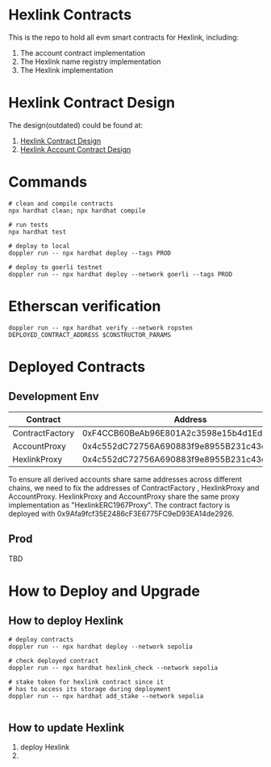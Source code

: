 # Hexlink Contracts

This is the repo to hold all evm smart contracts for Hexlink, including:

1. The account contract implementation
2. The Hexlink name registry implementation
3. The Hexlink implementation

# Hexlink Contract Design

The design(outdated) could be found at:

1. [Hexlink Contract Design](https://docs.google.com/document/d/1rggtUx_oS0rD3e9hYCvAL0IslBUc7OaOQC9ily24X1A/edit?usp=sharing)
2. [Hexlink Account Contract Design](https://docs.google.com/document/d/1r2hulO2eJJokoH_gO9cdKQTyegUnTUCtSN-_M3E9hnw/edit?usp=sharing)

# Commands

```shell
# clean and compile contracts
npx hardhat clean; npx hardhat compile

# run tests
npx hardhat test

# deploy to local
doppler run -- npx hardhat deploy --tags PROD

# deploy to goerli testnet
doppler run -- npx hardhat deploy --network goerli --tags PROD
```

# Etherscan verification

```shell
doppler run -- npx hardhat verify --network ropsten DEPLOYED_CONTRACT_ADDRESS $CONSTRUCTOR_PARAMS
```

# Deployed Contracts

## Development Env

| Contract | Address |
| ----------- | ----------- |
| ContractFactory | 0xF4CCB60BeAb96E801A2c3598e15b4d1Ed72ECa53 |
| AccountProxy | 0x4c552dC72756A690883f9e8955B231c43c4E598e |
| HexlinkProxy | 0x4c552dC72756A690883f9e8955B231c43c4E598e |

To ensure all derived accounts share same addresses across different chains, we need to fix the addresses of ContractFactory , HexlinkProxy and AccountProxy. HexlinkProxy and AccountProxy share the same proxy implementation as "HexlinkERC1967Proxy". The contract factory is deployed with 0x9Afa9fcf35E2486cF3E6775FC9eD93EA14de2926.

## Prod

TBD

# How to Deploy and Upgrade

## How to deploy Hexlink

```
# deploy contracts
doppler run -- npx hardhat deploy --network sepolia

# check deployed contract
doppler run -- npx hardhat hexlink_check --network sepolia

# stake token for hexlink contract since it
# has to access its storage during deployment
doppler run -- npx hardhat add_stake --network sepolia


```


## How to update Hexlink

1. deploy Hexlink
2. 